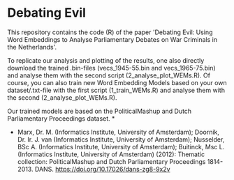 # Debating Evil
This repository contains the code (R) of the paper 'Debating Evil: Using Word Embeddings to Analyse Parliamentary Debates on War Criminals in the Netherlands'.

To replicate our analysis and plotting of the results, one also directly download the trained .bin-files (vecs_1945-55.bin and vecs_1965-75.bin) and analyse them with the second script (2_analyse_plot_WEMs.R). Of course, you can also train new Word Embedding Models based on your own dataset/.txt-file with the first script (1_train_WEMs.R) and analyse them with the second (2_analyse_plot_WEMs.R). 

Our trained models are based on the PoliticalMashup and Dutch Parliamentary Proceedings dataset. *



 
 
*  Marx, Dr. M. (Informatics Institute, University of Amsterdam); Doornik, Dr. Ir. J. van (Informatics Institute, University of Amsterdam); Nusselder, BSc A. (Informatics Institute, University of Amsterdam); Buitinck, Msc L. (Informatics Institute, University of Amsterdam) (2012): Thematic collection: PoliticalMashup and Dutch Parliamentary Proceedings 1814-2013. DANS. https://doi.org/10.17026/dans-zg8-9x2v 
